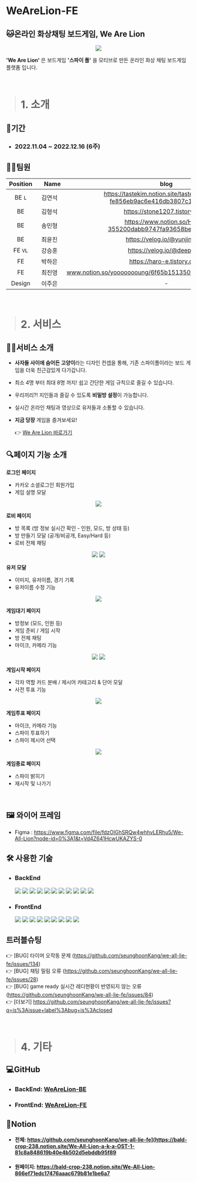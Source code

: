 # WeAreLion-FE

## 🐱온라인 화상채팅 보드게임, We Are Lion

<p align="center">
  <img src = "https://user-images.githubusercontent.com/113876583/207038393-fdc23118-2da2-4974-b46e-fbe5fc00956f.jpg" />
</p>


**'We Are Lion'** 은 보드게임 **'스파이 폴'** 을 모티브로 만든 온라인 화상 채팅 보드게임 플랫폼 입니다.

<br>

> # 1. 소개 

## 📆기간
- ### 2022.11.04 ~ 2022.12.16 (6주)

## 👨‍💻팀원

|Position|　Name　|blog|Github|
|:------:|:------:|:-------:|:-------:|
|BE `L`|김연석|https://tastekim.notion.site/tastekim_Devlog-fe856eb9ac6e416db3807c12fcab39c5|https://github.com/tastekim|
|BE|김형석|https://stone1207.tistory.com/ |https://github.com/kimhsno1|
|BE|송민형|https://www.notion.so/Home-355200dabb9747fa93658bee658e23d2| https://github.com/Minhyeong-S|
|BE|최윤진|https://velog.io/@yunjin5450|https://github.com/yunjin5450|
|FE `VL`|강승훈|https://velog.io/@deepthink|https://github.com/seunghoonKang|
|FE|박하은|https://haro-e.tistory.com/|https://github.com/parkharoi|
|FE|최진영|www.notion.so/yoooooooung/6f65b151350f486f8696c9090504a15b|https://github.com/yoooooooung|
|Design|이주은|-|**Gmail :** zooni0630@gmail.com|

<br>

> # 2. 서비스

## 👨‍🏫서비스 소개
- **사자들 사이에 숨어든 고양이**라는 디자인 컨셉을 통해, 기존 스파이폴이라는 보드 게임을 더욱 친근감있게 다가갑니다.
- 최소 4명 부터 최대 8명 까지! 쉽고 간단한 게임 규칙으로 즐길 수 있습니다.
- 우리끼리?! 지인들과 즐길 수 있도록 **비밀방 설정**이 가능합니다.
- 실시간 온라인 채팅과 영상으로 유저들과 소통할 수 있습니다.  
- **지금 당장** 게임을 즐겨보세요!

  👉 [We Are Lion 바로가기](https://we-all-lie.vercel.app/)


## 🔍페이지 기능 소개

**로그인 페이지**

- 카카오 소셜로그인 회원가입
- 게임 설명 모달

<p align="center">
  <img src = "https://user-images.githubusercontent.com/59612529/207869670-1a563a40-432e-457e-bee6-2e3f1c73c798.gif" />
</p>
  
**로비 페이지**

- 방 목록 (방 정보 실시간 확인 - 인원, 모드, 방 상태 등)
- 방 만들기 모달 (공개/비공개, Easy/Hard 등)
- 로비 전체 채팅

<p align="center">
  <img src = "https://user-images.githubusercontent.com/59612529/207870609-51b3ecc0-2693-4bb6-a190-581acfe27f38.gif" />
  <img src = "https://user-images.githubusercontent.com/59612529/207871097-1b9e2b79-e77a-4a59-90ae-82cf35993995.gif" />
</p>


**유저 모달**

- 이미지, 유저이름, 경기 기록 
- 유저이름 수정 기능

<p align="center">
  <img src = "https://user-images.githubusercontent.com/59612529/207872058-2b85d27d-90b8-4370-aeb3-ad3c80e6ea91.gif" />
</p>

**게임대기 페이지**

- 방정보 (모드, 인원 등)
- 게임 준비 / 게임 시작 
- 방 전체 채팅
- 마이크, 카메라 기능

<p align="center">
  <img src = "https://user-images.githubusercontent.com/59612529/207873664-b85c77ba-6420-483c-bf37-fdf7b35737ef.gif" />
  <img src = "https://user-images.githubusercontent.com/59612529/207871680-5d49d68b-f003-41f0-92a9-9a2621ae37a3.gif" />
</p>
  



**게임시작 페이지**

- 각자 역할 카드 분배 / 제시어 카테고리 & 단어 모달
- 사전 투표 기능

<p align="center">
  <img src = "https://user-images.githubusercontent.com/59612529/207875492-c235e306-5d8a-4b44-895b-ed3aebe6d802.gif" />
</p>


**게임투표 페이지**

- 마이크, 카메라 기능
- 스파이 투표하기
- 스파이 제시어 선택 

<p align="center">
  <img src = "https://user-images.githubusercontent.com/59612529/207876382-0e8e49b4-cc15-478a-8a5e-95283fbbe3a9.gif" />
</p>


**게임종료 페이지**

- 스파이 밝히기
- 재시작 및 나가기

<br>



## 🖼️ 와이어 프레임

- Figma : https://www.figma.com/file/fdzOIGhSRQw4whhvLERhu5/We-All-Lion?node-id=0%3A1&t=Vd4Z641HcwUKAZYS-0


## 🛠 사용한 기술

- ### BackEnd   
  <img src="https://img.shields.io/badge/Axios-5A29E4?style=for-the-badge&logo=Axios&logoColor=white"> <img src="https://img.shields.io/badge/JSONWebTokens-000000?style=for-the-badge&logo=JSONWebTokens&logoColor=white"> <img src="https://img.shields.io/badge/Docker-2496ED?style=for-the-badge&logo=Docker&logoColor=white"> <img src="https://img.shields.io/badge/Redis-DC382D?style=for-the-badge&logo=Redis&logoColor=white"> <img src="https://img.shields.io/badge/JavaScript-F7DF1E?style=for-the-badge&logo=JavaScript&logoColor=white"> <img src="https://img.shields.io/badge/Node.js-339933?style=for-the-badge&logo=Node.js&logoColor=white"> <img src="https://img.shields.io/badge/Express-000000?style=for-the-badge&logo=Express&logoColor=white"> <img src="https://img.shields.io/badge/MongoDB-47A248?style=for-the-badge&logo=MongoDB&logoColor=white"> <img src="https://img.shields.io/badge/NGINX-009639?style=for-the-badge&logo=NGINX&logoColor=white"> <img src="https://img.shields.io/badge/Socket.io-010101?style=for-the-badge&logo=Socket.io&logoColor=white"> <img src="https://img.shields.io/badge/WebRTC-F37C20?style=for-the-badge&logo=WebRTC&logoColor=white">

- ### FrontEnd

  <img src="https://img.shields.io/badge/React Router-CA4245?style=for-the-badge&logo=React Router&logoColor=white"> <img src="https://img.shields.io/badge/Tailwind CSS-06B6D4?style=for-the-badge&logo=Tailwind CSS&logoColor=white"> <img src="https://img.shields.io/badge/Axios-5A29E4?style=for-the-badge&logo=Axios&logoColor=white"> <img src="https://img.shields.io/badge/Redux-764ABC?style=for-the-badge&logo=Redux&logoColor=white"> <img src="https://img.shields.io/badge/styled components-DB7093?style=for-the-badge&logo=styled components&logoColor=white"> <img src="https://img.shields.io/badge/Vercel-000000?style=for-the-badge&logo=Vercel&logoColor=white"> <img src="https://img.shields.io/badge/React-61DAFB?style=for-the-badge&logo=React&logoColor=black"> <img src="https://img.shields.io/badge/Socket.io-010101?style=for-the-badge&logo=Socket.io&logoColor=white"> <img src="https://img.shields.io/badge/WebRTC-F37C20?style=for-the-badge&logo=WebRTC&logoColor=white">



## 트러블슈팅 

  👉 [BUG] 타이머 오작동 문제 (https://github.com/seunghoonKang/we-all-lie-fe/issues/134) <br>
  👉 [BUG] 채팅 밀림 오류 (https://github.com/seunghoonKang/we-all-lie-fe/issues/28) <br>
  👉 [BUG] game ready 실시간 레디현황이 반영되지 않는 오류 (https://github.com/seunghoonKang/we-all-lie-fe/issues/84) <br>
  👉 [더보기] https://github.com/seunghoonKang/we-all-lie-fe/issues?q=is%3Aissue+label%3Abug+is%3Aclosed
  


<br>

> # 4. 기타

## 💻GitHub
  - ### BackEnd: [WeAreLion-BE](https://github.com/tastekim/WeAllLie-BE)
  - ### FrontEnd: [WeAreLion-FE](https://github.com/seunghoonKang/we-all-lie-fe)

## 📝Notion
  - #### 전체: https://github.com/seunghoonKang/we-all-lie-fe](https://bald-crop-238.notion.site/We-All-Lion-a-k-a-OST-1-81c8a848619b40e4b502d5ebddb95f89
  - #### 원페이지: https://bald-crop-238.notion.site/We-All-Lion-866ef71edc17476aaac679b81e1be6a7


